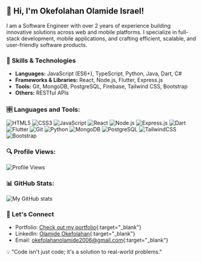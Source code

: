 ## 👋 Hi, I'm Okefolahan Olamide Israel!

I am a Software Engineer with over 2 years of experience building innovative solutions across web and mobile platforms. I specialize in full-stack development, mobile applications, and crafting efficient, scalable, and user-friendly software products.

### 🚀 Skills & Technologies
- **Languages:** JavaScript (ES6+), TypeScript, Python, Java, Dart, C#
- **Frameworks & Libraries:** React, Node.js, Flutter, Express.js
- **Tools:** Git, MongoDB, PostgreSQL, Firebase, Tailwind CSS, Bootstrap
- **Others:** RESTful APIs

### 🈸 Languages and Tools:
<p>
  <img src="https://img.shields.io/badge/HTML5-%23E34F26.svg?&style=flat-square&logo=html5&logoColor=white" alt="HTML5"/>
  <img src="https://img.shields.io/badge/CSS3-%231572B6.svg?&style=flat-square&logo=css3&logoColor=white" alt="CSS3"/>
  <img src="https://img.shields.io/badge/JavaScript-%23F7DF1E.svg?&style=flat-square&logo=javascript&logoColor=black" alt="JavaScript"/>
  <img src="https://img.shields.io/badge/React-%2361DAFB.svg?&style=flat-square&logo=react&logoColor=black" alt="React"/>
  <img src="https://img.shields.io/badge/Node.js-%23339933.svg?&style=flat-square&logo=node.js&logoColor=white" alt="Node.js"/>
  <img src="https://img.shields.io/badge/Express.js-%23000000.svg?&style=flat-square&logo=express&logoColor=white" alt="Express.js"/>
  <img src="https://img.shields.io/badge/Dart-%230175C2.svg?&style=flat-square&logo=dart&logoColor=white" alt="Dart"/>
  <img src="https://img.shields.io/badge/Flutter-%2302569B.svg?&style=flat-square&logo=flutter&logoColor=white" alt="Flutter"/>
  <img src="https://img.shields.io/badge/Git-%23F05033.svg?&style=flat-square&logo=git&logoColor=white" alt="Git"/>
  <img src="https://img.shields.io/badge/Python-%233776AB.svg?&style=flat-square&logo=python&logoColor=white" alt="Python"/>
  <img src="https://img.shields.io/badge/MongoDB-%2347A248.svg?&style=flat-square&logo=mongodb&logoColor=white" alt="MongoDB"/>
  <img src="https://img.shields.io/badge/PostgreSQL-%23336791.svg?&style=flat-square&logo=postgresql&logoColor=white" alt="PostgreSQL"/>
  <img src="https://img.shields.io/badge/TailwindCSS-%2338B2AC.svg?&style=flat-square&logo=tailwind-css&logoColor=white" alt="TailwindCSS"/>
  <img src="https://img.shields.io/badge/Bootstrap-%237952B3.svg?&style=flat-square&logo=bootstrap&logoColor=white" alt="Bootstrap"/>
</p>

### 🔍 Profile Views:
![Profile Views](https://komarev.com/ghpvc/?username=MhideTech&color=blue)

### 📊 GitHub Stats:
![My GitHub stats](https://github-readme-stats.vercel.app/api?username=MhideTech&show_icons=true&theme=radical)

### 🔗 Let's Connect
- Portfolio: [Check out my portfolio](https://okefolahan-olamide.vercel.app/){:target="_blank"}
- LinkedIn: [Olamide Okefolahan](https://linkedin.com/in/olamide-okefolahan){:target="_blank"}
- Email: [okefolahanolamide2006@gmail.com](mailto:okefolahanolamide2006@gmail.com){:target="_blank"}

💡 "Code isn't just code; it's a solution to real-world problems."
